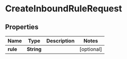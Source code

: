 
# CreateInboundRuleRequest

## Properties
Name | Type | Description | Notes
------------ | ------------- | ------------- | -------------
**rule** | **String** |  |  [optional]




